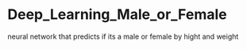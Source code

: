 # Deep_Learning_Male_or_Female
neural network that predicts if its a male or female by hight and weight
